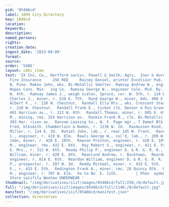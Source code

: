 ```yaml
---
pid: '05486cd'
label: 1899 City Directory
key: 1899cd
location: 
keywords: 
description: 
named_persons: 
rights: 
creation_date: 
ingest_date: '2023-08-09'
format: 
source: 
order: '5486'
layout: cmhc_item
text: 'IX Ins, Co,, Hartford saris». Powell & Smith, Agts,  Iner & Hurd, iarison av.cor.anst
  Fire Insurance     256 RED     Rainey Daniel, printer Excelsior Pub. Co., r. 307
  N. Pine. Rakoo John, wks. Bi-Metallic Smelter. Ramsay Andrew W., engineer Small
  Hopes Cons. Min-  ing Co.  Ramsay George W., engineer Colo. Mid. Ry., r. 3, 111
  W. 4th.  Ramsay James J., weigh scales, Spruce, cor. W. 5th, r. 124 W. 9th.  Ramstead
  Charles J., miner, r. 528 E. 7th.  Rand George W., miner, bds. 400 E. 6th.  Randall
  Albert F., r. 210 W. Chestnut.  Randall Ella Mrs., wks. Crescent Steam Laundry,
  r. 210 W. Chestnut.  Randall Frank E., ticket clk. Denver & Rio Grande R. R. Co.,
  401 Harrison av., r. 112 W. 8th.  Randall Thomas, miner, r. 805 E. 6th.  Raney Thomas
  M., mining, rms. 324 Harrison av.  Rankin Frank M., clk. Bi-Metallic Plant, r. 16,
  303 Har- rison av.  Ransom Leasing Co., W. F. Page mgr., 7 Emmet Blk.  Rasmussen
  Fred, blksmith. Chamberlain & Nadon, r. 1238 W. 2d.  Rasmussen Knud, with Conrad
  Miller, r. 124 E. 3d.  Ratzel John, lab., r. rear 145 W. Front.  Ravenscroft Smith
  C., engineer, r. 419 W. Elm.  Rawls George W., col’d, lab., r. 209 W. 6th.  Rawson
  Jobn, miner, r. 426 E. 10th.  Rawson Preston, engineer, r. 426 E. 10th.  Ray John
  M., engineer, rms. 432 E. 6th.  Ray Robert S., engineer, r. 411 E. 5th.  Read A.
  E. Mrs., r. 312 W. 6th.  Ready Philip P., engineer D. & R. G. R. R., r.  Reagan
  William, miner, r. 420 E. 8th.  Reanlund Andrew, r. Bucktown.  Reardon Dennis M.,
  engineer, r. 814 E. 6th.  Reardon William, engineer D. & R. G. R. R.  Records William
  P., prospector, r. 107 W. 3d.  Reddy Michael, miner, r. 433 E. 5th.  Reddy Stephen
  E., r. 433 E. 5th.  Redington Frank A., miner, rms. 28 Quincy Blk.  Redmond James
  H., engineer, r. 707 W. Elm.  ho to No  E. 11th.        | Phen  ayden’s Clothing
  Store saiifity Wootew UNDERWEAR '
thumbnail: "/img/derivatives/iiif/images/05486cd/full/250,/0/default.jpg"
full: "/img/derivatives/iiif/images/05486cd/full/1140,/0/default.jpg"
manifest: "/img/derivatives/iiif/05486cd/manifest.json"
collection: directories
---
```

